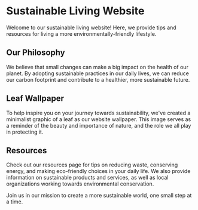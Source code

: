 <!--
Write me markdown content of website with wallpaper:

"A minimalist graphic of a leaf for an environmental or sustainable living website"

The header of the page should not be copy of the text but rather a real content of the website which is using this wallpaper.
-->

<!--font:Open Sans-->

# Sustainable Living Website

Welcome to our sustainable living website! Here, we provide tips and resources for living a more environmentally-friendly lifestyle.

## Our Philosophy

We believe that small changes can make a big impact on the health of our planet. By adopting sustainable practices in our daily lives, we can reduce our carbon footprint and contribute to a healthier, more sustainable future.

## Leaf Wallpaper

To help inspire you on your journey towards sustainability, we've created a minimalist graphic of a leaf as our website wallpaper. This image serves as a reminder of the beauty and importance of nature, and the role we all play in protecting it.

## Resources

Check out our resources page for tips on reducing waste, conserving energy, and making eco-friendly choices in your daily life. We also provide information on sustainable products and services, as well as local organizations working towards environmental conservation.

Join us in our mission to create a more sustainable world, one small step at a time.
